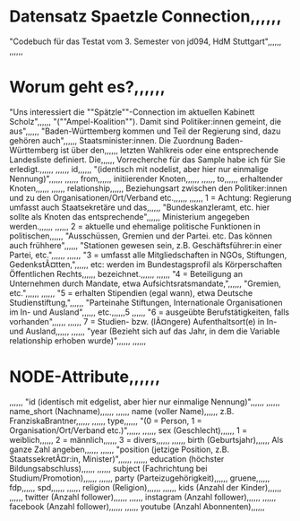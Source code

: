 # Datensatz Spaetzle Connection,,,,,,
"Codebuch für das Testat vom 3. Semester von jd094, HdM Stuttgart",,,,,,
,,,,,,
# Worum geht es?,,,,,,
"Uns interessiert die ""Spätzle""-Connection im aktuellen Kabinett Scholz",,,,,,
"(""Ampel-Koalition""). Damit sind Politiker:innen gemeint, die aus",,,,,,
"Baden-Württemberg kommen und Teil der Regierung sind, dazu gehören auch",,,,,,
Staatsminister:innen. Die Zuordnung Baden-Württemberg ist über den,,,,,,
letzten Wahlkreis oder eine entsprechende Landesliste definiert. Die,,,,,,
Vorrecherche für das Sample habe ich für Sie erledigt.,,,,,,
,,,,,,
id,,,,,,
"(identisch mit nodelist, aber hier nur einmalige Nennung)",,,,,,
,,,,,,
from,,,,,,
initiierender Knoten,,,,,,
,,,,,,
to,,,,,,
erhaltender Knoten,,,,,,
,,,,,,
relationship,,,,,,
Beziehungsart zwischen den Politiker:innen und zu den Organisationen/Ort/Verband etc.,,,,,,
,,,,,,
1 = Achtung: Regierung umfasst auch Staatsekretäre und das,,,,,,
"Bundeskanzleramt, etc. hier sollte als Knoten das entsprechende",,,,,,
Ministerium angegeben werden.,,,,,,
,,,,,,
2 = aktuelle und ehemalige politische Funktionen in politischen,,,,,,
"Ausschüssen, Gremien und der Partei. etc. Das können auch frühhere",,,,,,
"Stationen gewesen sein, z.B. Geschäftsführer:in einer Partei, etc.",,,,,,
,,,,,,
"3 = umfasst alle Mitgliedschaften in NGOs, Stiftungen, GedenkstÃ¤tten,",,,,,,
etc: werden im Bundestagsprofil als Körperschaften Öffentlichen Rechts,,,,,,
bezeichnet.,,,,,,
,,,,,,
"4 = Beteiligung an Unternehmen durch Mandate, etwa Aufsichtsratsmandate,",,,,,,
"Gremien, etc.",,,,,,
,,,,,,
"5 = erhalten Stipendien (egal wann), etwa Deutsche Studienstiftung,",,,,,,
"Parteinahe Stiftungen, Internationale Organisationen im In- und Ausland",,,,,,
etc.,,,,,,5
,,,,,,
"6 = ausgeübte Berufstätigkeiten, falls vorhanden",,,,,,
,,,,,,
7 = Studien- bzw. (lÃ¤ngere) Aufenthaltsort(e) in In- und Ausland,,,,,,
,,,,,,
"year (Bezieht sich auf das Jahr, in dem die Variable relationship erhoben wurde)",,,,,,
,,,,,,
# NODE-Attribute,,,,,,
,,,,,,
"id (identisch mit edgelist, aber hier nur einmalige Nennung)",,,,,,
,,,,,,
name_short (Nachname),,,,,,
,,,,,,
name (voller Name),,,,,,
z.B. FranziskaBrantner,,,,,,
,,,,,,
type,,,,,,
"(0 = Person, 1 = Organisation/Ort/Verband etc.)",,,,,,
,,,,,,
sex (Geschlecht),,,,,,
1 = weiblich,,,,,,
2 = männlich,,,,,,
3 = divers,,,,,,
,,,,,,
birth (Geburtsjahr),,,,,,
Als ganze Zahl angeben,,,,,,
,,,,,,
"position (jetzige Position, z.B. StaatssekretÃ¤r:in, Minister)",,,,,,
,,,,,,
education (höchster Bildungsabschluss),,,,,,
,,,,,,
subject (Fachrichtung bei Studium/Promotion),,,,,,
,,,,,,
party (Parteizugehörigkeit),,,,,,
gruene,,,,,,
fdp,,,,,,
spd,,,,,,
,,,,,,
religion (Religion),,,,,,
,,,,,,
kids (Anzahl der Kinder),,,,,,
,,,,,,
twitter (Anzahl follower),,,,,,
,,,,,,
instagram  (Anzahl follower),,,,,,
,,,,,,
facebook (Anzahl follower),,,,,,
,,,,,,
youtube  (Anzahl Abonnenten),,,,,,